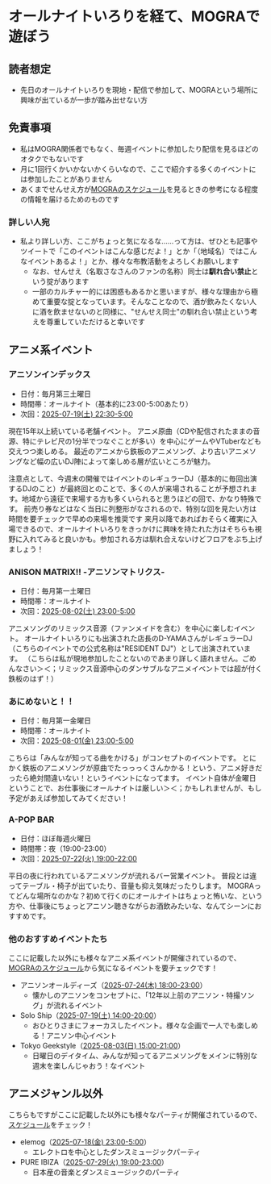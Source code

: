 # オールナイトいろりを経て、MOGRAで遊ぼう

## 読者想定
- 先日のオールナイトいろりを現地・配信で参加して、MOGRAという場所に興味が出ているが一歩が踏み出せない方

## 免責事項
- 私はMOGRA関係者でもなく、毎週イベントに参加したり配信を見るほどのオタクでもないです
- 月に1回行くかいかないかくらいなので、ここで紹介する多くのイベントには参加したことがありません
- あくまでせんせえ方が[MOGRAのスケジュール](https://club-mogra.jp/event/)を見るときの参考になる程度の情報を届けるためのものです

### 詳しい人宛
- 私より詳しい方、ここがちょっと気になるな……って方は、ぜひとも記事やツイートで「このイベントはこんな感じだよ！」とか「（地域名）ではこんなイベントあるよ！」とか、様々な布教活動をよろしくお願いします
    - なお、せんせえ（名取さなさんのファンの名称）同士は**馴れ合い禁止**という掟があります
    - 一部のカルチャー的には困惑もあるかと思いますが、様々な理由から極めて重要な掟となっています。そんなことなので、酒が飲みたくない人に酒を飲ませないのと同様に、"せんせえ同士"の馴れ合い禁止という考えを尊重していただけると幸いです

## アニメ系イベント

### アニソンインデックス
- 日付：毎月第三土曜日
- 時間帯：オールナイト（基本的に23:00-5:00あたり）
- 次回：[2025-07-19(土) 22:30-5:00](https://club-mogra.jp/2025/07/19/5661/)

現在15年以上続いている老舗イベント。
アニメ原曲（CDや配信されたままの音源、特にテレビ尺の1分半でつなぐことが多い）を中心にゲームやVTuberなども交えつつ楽しめる。
最近のアニメから鉄板のアニメソング、より古いアニメソングなど幅の広いDJ陣によって楽しめる層が広いところが魅力。

注意点として、今週末の開催ではイベントのレギュラーDJ（基本的に毎回出演するDJのこと）が最終回とのことで、多くの人が来場されることが予想されます。地域から遠征で来場する方も多くいられると思うほどの回で、かなり特殊です。
前売り券などはなく当日に列整形がなされるので、特別な回を見たい方は時間を要チェックで早めの来場を推奨です
来月以降であればおそらく確実に入場できるので、オールナイトいろりをきっかけに興味を持たれた方はそちらも視野に入れてみると良いかも。参加される方は馴れ合えないけどフロアをぶち上げましょう！

### ANISON MATRIX!! -アニソンマトリクス-
- 日付：毎月第一土曜日
- 時間帯：オールナイト
- 次回：[2025-08-02(土) 23:00-5:00](https://club-mogra.jp/2025/08/02/5673/)

アニメソングのリミックス音源（ファンメイドを含む）を中心に楽しむイベント。
オールナイトいろりにも出演された店長のD-YAMAさんがレギュラーDJ（こちらのイベントでの公式名称は"RESIDENT DJ"）として出演されています。
（こちらは私が現地参加したことないのであまり詳しく語れません。ごめんなさい＞＜；リミックス音源中心のダンサブルなアニメイベントでは超が付く鉄板のはず！）

### あにめないと！！
- 日付：毎月第一金曜日
- 時間帯：オールナイト
- 次回：[2025-08-01(金) 23:00-5:00](https://club-mogra.jp/2025/08/01/5671/)

こちらは「みんなが知ってる曲をかける」がコンセプトのイベントです。
とにかく鉄板のアニメソングが原曲でたっっっくさんかかる！という、アニメ好きだったら絶対間違いない！というイベントになってます。
イベント自体が金曜日ということで、お仕事後にオールナイトは厳しい＞＜；かもしれませんが、もし予定があえば参加してみてください！

### A-POP BAR
- 日付：ほぼ毎週火曜日
- 時間帯：夜（19:00-23:00）
- 次回：[2025-07-22(火) 19:00-22:00](https://club-mogra.jp/2025/07/22/5640/)

平日の夜に行われているアニメソングが流れるバー営業イベント。
普段とは違ってテーブル・椅子が出ていたり、音量も抑え気味だったりします。
MOGRAってどんな場所なのかな？初めて行くのにオールナイトはちょっと怖いな、という方や、仕事後にちょっとアニソン聴きながらお酒飲みたいな、なんてシーンにおすすめです。 

### 他のおすすめイベントたち
ここに記載した以外にも様々なアニメ系イベントが開催されているので、[MOGRAのスケジュール](https://club-mogra.jp/event/)から気になるイベントを要チェックです！

- アニソンオールディーズ（[2025-07-24(木) 18:00-23:00](https://club-mogra.jp/2025/07/24/5653/)）
  - 懐かしのアニソンをコンセプトに、「12年以上前のアニソン・特撮ソング」が流れるイベント
- Solo Ship（[2025-07-19(土) 14:00-20:00](https://club-mogra.jp/2025/07/19/7369/)）
  - おひとりさまにフォーカスしたイベント。様々な企画で一人でも楽しめる！アニソン中心イベント
- Tokyo Geekstyle（[2025-08-03(日) 15:00-21:00](https://club-mogra.jp/2025/08/03/5674/)）
  - 日曜日のデイタイム、みんなが知ってるアニメソングをメインに特別な週末を楽しんじゃおう！なイベント

## アニメジャンル以外
こちらもですがここに記載した以外にも様々なパーティが開催されているので、[スケジュール](https://club-mogra.jp/event/)をチェック！

- elemog（[2025-07-18(金) 23:00-5:00](https://club-mogra.jp/2025/07/18/5659/)）
  - エレクトロを中心としたダンスミュージックパーティ
- PURE IBIZA（[2025-07-29(火) 19:00-23:00](https://club-mogra.jp/2025/07/29/5644/)）
  - 日本産の音楽とダンスミュージックのパーティ
